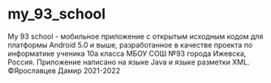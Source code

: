 # my_93_school
My 93 school - мобильное приложение с открытым исходным кодом для платформы Android 5.0 и выше, разработанное в качестве проекта по информатике ученика 10а класса МБОУ СОШ №93 города Ижевска, Россия. Приложение написано на языке Java и языке разметки XML. ©Ярославцев Дамир 2021-2022
